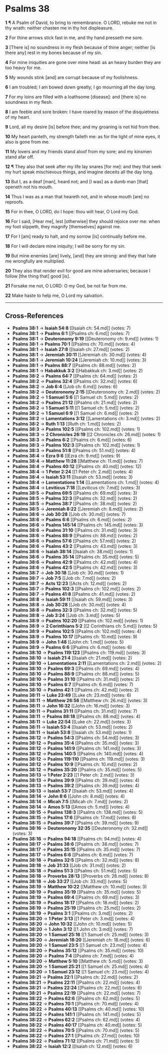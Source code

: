 # Psalms 38

**1** ¶ A Psalm of David, to bring to remembrance. O LORD, rebuke me not in thy wrath: neither chasten me in thy hot displeasure.

**2** For thine arrows stick fast in me, and thy hand presseth me sore.

**3** [There is] no soundness in my flesh because of thine anger; neither [is there any] rest in my bones because of my sin.

**4** For mine iniquities are gone over mine head: as an heavy burden they are too heavy for me.

**5** My wounds stink [and] are corrupt because of my foolishness.

**6** I am troubled; I am bowed down greatly; I go mourning all the day long.

**7** For my loins are filled with a loathsome [disease]: and [there is] no soundness in my flesh.

**8** I am feeble and sore broken: I have roared by reason of the disquietness of my heart.

**9** Lord, all my desire [is] before thee; and my groaning is not hid from thee.

**10** My heart panteth, my strength faileth me: as for the light of mine eyes, it also is gone from me.

**11** My lovers and my friends stand aloof from my sore; and my kinsmen stand afar off.

**12** ¶ They also that seek after my life lay snares [for me]: and they that seek my hurt speak mischievous things, and imagine deceits all the day long.

**13** But I, as a deaf [man], heard not; and [I was] as a dumb man [that] openeth not his mouth.

**14** Thus I was as a man that heareth not, and in whose mouth [are] no reproofs.

**15** For in thee, O LORD, do I hope: thou wilt hear, O Lord my God.

**16** For I said, [Hear me], lest [otherwise] they should rejoice over me: when my foot slippeth, they magnify [themselves] against me.

**17** For I [am] ready to halt, and my sorrow [is] continually before me.

**18** For I will declare mine iniquity; I will be sorry for my sin.

**19** But mine enemies [are] lively, [and] they are strong: and they that hate me wrongfully are multiplied.

**20** They also that render evil for good are mine adversaries; because I follow [the thing that] good [is].

**21** Forsake me not, O LORD: O my God, be not far from me.

**22** Make haste to help me, O Lord my salvation.

---

## Cross-References

- **Psalms 38:1** → **Isaiah 54:8** [[Isaiah ch: 54.md]] (votes: 7)
- **Psalms 38:1** → **Psalms 6:1** [[Psalms ch: 6.md]] (votes: 7)
- **Psalms 38:1** → **Deuteronomy 9:19** [[Deuteronomy ch: 9.md]] (votes: 1)
- **Psalms 38:1** → **Psalms 70:1** [[Psalms ch: 70.md]] (votes: 4)
- **Psalms 38:1** → **Isaiah 27:8** [[Isaiah ch: 27.md]] (votes: 2)
- **Psalms 38:1** → **Jeremiah 30:11** [[Jeremiah ch: 30.md]] (votes: 4)
- **Psalms 38:1** → **Jeremiah 10:24** [[Jeremiah ch: 10.md]] (votes: 3)
- **Psalms 38:1** → **Psalms 88:7** [[Psalms ch: 88.md]] (votes: 2)
- **Psalms 38:1** → **Habakkuk 3:2** [[Habakkuk ch: 3.md]] (votes: 2)
- **Psalms 38:2** → **Psalms 64:7** [[Psalms ch: 64.md]] (votes: 2)
- **Psalms 38:2** → **Psalms 32:4** [[Psalms ch: 32.md]] (votes: 6)
- **Psalms 38:2** → **Job 6:4** [[Job ch: 6.md]] (votes: 6)
- **Psalms 38:2** → **Deuteronomy 2:15** [[Deuteronomy ch: 2.md]] (votes: 2)
- **Psalms 38:2** → **1 Samuel 5:6** [[1 Samuel ch: 5.md]] (votes: 2)
- **Psalms 38:2** → **Psalms 21:12** [[Psalms ch: 21.md]] (votes: 2)
- **Psalms 38:2** → **1 Samuel 5:11** [[1 Samuel ch: 5.md]] (votes: 2)
- **Psalms 38:2** → **1 Samuel 6:9** [[1 Samuel ch: 6.md]] (votes: 2)
- **Psalms 38:2** → **Lamentations 3:12** [[Lamentations ch: 3.md]] (votes: 2)
- **Psalms 38:2** → **Ruth 1:13** [[Ruth ch: 1.md]] (votes: 2)
- **Psalms 38:3** → **Psalms 102:5** [[Psalms ch: 102.md]] (votes: 1)
- **Psalms 38:3** → **2 Chronicles 26:19** [[2 Chronicles ch: 26.md]] (votes: 1)
- **Psalms 38:3** → **Psalms 6:2** [[Psalms ch: 6.md]] (votes: 6)
- **Psalms 38:3** → **Psalms 102:3** [[Psalms ch: 102.md]] (votes: 1)
- **Psalms 38:3** → **Psalms 51:8** [[Psalms ch: 51.md]] (votes: 4)
- **Psalms 38:4** → **Ezra 9:6** [[Ezra ch: 9.md]] (votes: 9)
- **Psalms 38:4** → **Matthew 11:28** [[Matthew ch: 11.md]] (votes: 7)
- **Psalms 38:4** → **Psalms 40:12** [[Psalms ch: 40.md]] (votes: 12)
- **Psalms 38:4** → **1 Peter 2:24** [[1 Peter ch: 2.md]] (votes: 4)
- **Psalms 38:4** → **Isaiah 53:11** [[Isaiah ch: 53.md]] (votes: 3)
- **Psalms 38:4** → **Lamentations 1:14** [[Lamentations ch: 1.md]] (votes: 4)
- **Psalms 38:4** → **Leviticus 7:18** [[Leviticus ch: 7.md]] (votes: 3)
- **Psalms 38:5** → **Psalms 69:5** [[Psalms ch: 69.md]] (votes: 3)
- **Psalms 38:5** → **Psalms 32:3** [[Psalms ch: 32.md]] (votes: 2)
- **Psalms 38:5** → **Psalms 38:7** [[Psalms ch: 38.md]] (votes: 2)
- **Psalms 38:5** → **Jeremiah 8:22** [[Jeremiah ch: 8.md]] (votes: 2)
- **Psalms 38:6** → **Job 30:28** [[Job ch: 30.md]] (votes: 7)
- **Psalms 38:6** → **Psalms 6:6** [[Psalms ch: 6.md]] (votes: 2)
- **Psalms 38:6** → **Psalms 145:14** [[Psalms ch: 145.md]] (votes: 3)
- **Psalms 38:6** → **Psalms 31:10** [[Psalms ch: 31.md]] (votes: 3)
- **Psalms 38:6** → **Psalms 88:9** [[Psalms ch: 88.md]] (votes: 2)
- **Psalms 38:6** → **Psalms 57:6** [[Psalms ch: 57.md]] (votes: 2)
- **Psalms 38:6** → **Psalms 43:2** [[Psalms ch: 43.md]] (votes: 3)
- **Psalms 38:6** → **Isaiah 38:14** [[Isaiah ch: 38.md]] (votes: 1)
- **Psalms 38:6** → **Psalms 35:14** [[Psalms ch: 35.md]] (votes: 5)
- **Psalms 38:6** → **Psalms 42:9** [[Psalms ch: 42.md]] (votes: 4)
- **Psalms 38:6** → **Psalms 42:5** [[Psalms ch: 42.md]] (votes: 3)
- **Psalms 38:7** → **Job 30:18** [[Job ch: 30.md]] (votes: 1)
- **Psalms 38:7** → **Job 7:5** [[Job ch: 7.md]] (votes: 2)
- **Psalms 38:7** → **Acts 12:23** [[Acts ch: 12.md]] (votes: 2)
- **Psalms 38:7** → **Psalms 102:3** [[Psalms ch: 102.md]] (votes: 2)
- **Psalms 38:7** → **Psalms 41:8** [[Psalms ch: 41.md]] (votes: 2)
- **Psalms 38:8** → **Isaiah 59:11** [[Isaiah ch: 59.md]] (votes: 3)
- **Psalms 38:8** → **Job 30:28** [[Job ch: 30.md]] (votes: 4)
- **Psalms 38:8** → **Psalms 32:3** [[Psalms ch: 32.md]] (votes: 5)
- **Psalms 38:8** → **Job 3:24** [[Job ch: 3.md]] (votes: 5)
- **Psalms 38:9** → **Psalms 102:20** [[Psalms ch: 102.md]] (votes: 1)
- **Psalms 38:9** → **2 Corinthians 5:2** [[2 Corinthians ch: 5.md]] (votes: 5)
- **Psalms 38:9** → **Psalms 102:5** [[Psalms ch: 102.md]] (votes: 4)
- **Psalms 38:9** → **Psalms 10:17** [[Psalms ch: 10.md]] (votes: 9)
- **Psalms 38:9** → **John 1:48** [[John ch: 1.md]] (votes: 5)
- **Psalms 38:9** → **Psalms 6:6** [[Psalms ch: 6.md]] (votes: 6)
- **Psalms 38:10** → **Psalms 119:123** [[Psalms ch: 119.md]] (votes: 3)
- **Psalms 38:10** → **Isaiah 21:4** [[Isaiah ch: 21.md]] (votes: 2)
- **Psalms 38:10** → **Lamentations 2:11** [[Lamentations ch: 2.md]] (votes: 2)
- **Psalms 38:10** → **Psalms 69:3** [[Psalms ch: 69.md]] (votes: 4)
- **Psalms 38:10** → **Psalms 88:9** [[Psalms ch: 88.md]] (votes: 5)
- **Psalms 38:10** → **Psalms 31:10** [[Psalms ch: 31.md]] (votes: 2)
- **Psalms 38:10** → **Psalms 6:7** [[Psalms ch: 6.md]] (votes: 7)
- **Psalms 38:10** → **Psalms 42:1** [[Psalms ch: 42.md]] (votes: 2)
- **Psalms 38:11** → **Luke 23:49** [[Luke ch: 23.md]] (votes: 6)
- **Psalms 38:11** → **Matthew 26:56** [[Matthew ch: 26.md]] (votes: 3)
- **Psalms 38:11** → **John 16:32** [[John ch: 16.md]] (votes: 3)
- **Psalms 38:11** → **Psalms 31:11** [[Psalms ch: 31.md]] (votes: 7)
- **Psalms 38:11** → **Psalms 88:18** [[Psalms ch: 88.md]] (votes: 4)
- **Psalms 38:11** → **Luke 22:54** [[Luke ch: 22.md]] (votes: 3)
- **Psalms 38:11** → **Isaiah 53:4** [[Isaiah ch: 53.md]] (votes: 2)
- **Psalms 38:11** → **Isaiah 53:8** [[Isaiah ch: 53.md]] (votes: 1)
- **Psalms 38:12** → **Psalms 54:3** [[Psalms ch: 54.md]] (votes: 3)
- **Psalms 38:12** → **Psalms 35:4** [[Psalms ch: 35.md]] (votes: 3)
- **Psalms 38:12** → **Psalms 141:9** [[Psalms ch: 141.md]] (votes: 3)
- **Psalms 38:12** → **Psalms 140:5** [[Psalms ch: 140.md]] (votes: 4)
- **Psalms 38:12** → **Psalms 119:110** [[Psalms ch: 119.md]] (votes: 3)
- **Psalms 38:12** → **Psalms 10:9** [[Psalms ch: 10.md]] (votes: 2)
- **Psalms 38:12** → **Psalms 35:20** [[Psalms ch: 35.md]] (votes: 5)
- **Psalms 38:13** → **1 Peter 2:23** [[1 Peter ch: 2.md]] (votes: 3)
- **Psalms 38:13** → **Psalms 39:9** [[Psalms ch: 39.md]] (votes: 4)
- **Psalms 38:13** → **Psalms 39:2** [[Psalms ch: 39.md]] (votes: 4)
- **Psalms 38:13** → **Isaiah 53:7** [[Isaiah ch: 53.md]] (votes: 4)
- **Psalms 38:14** → **John 8:6** [[John ch: 8.md]] (votes: 4)
- **Psalms 38:14** → **Micah 7:5** [[Micah ch: 7.md]] (votes: 2)
- **Psalms 38:14** → **Amos 5:13** [[Amos ch: 5.md]] (votes: 4)
- **Psalms 38:15** → **Psalms 138:3** [[Psalms ch: 138.md]] (votes: 5)
- **Psalms 38:15** → **Psalms 17:6** [[Psalms ch: 17.md]] (votes: 8)
- **Psalms 38:15** → **Psalms 39:7** [[Psalms ch: 39.md]] (votes: 9)
- **Psalms 38:16** → **Deuteronomy 32:35** [[Deuteronomy ch: 32.md]] (votes: 3)
- **Psalms 38:16** → **Psalms 94:18** [[Psalms ch: 94.md]] (votes: 4)
- **Psalms 38:17** → **Psalms 38:6** [[Psalms ch: 38.md]] (votes: 7)
- **Psalms 38:17** → **Psalms 35:15** [[Psalms ch: 35.md]] (votes: 7)
- **Psalms 38:17** → **Psalms 6:6** [[Psalms ch: 6.md]] (votes: 7)
- **Psalms 38:18** → **Psalms 32:5** [[Psalms ch: 32.md]] (votes: 8)
- **Psalms 38:18** → **Job 31:33** [[Job ch: 31.md]] (votes: 2)
- **Psalms 38:18** → **Psalms 51:3** [[Psalms ch: 51.md]] (votes: 5)
- **Psalms 38:18** → **Proverbs 28:13** [[Proverbs ch: 28.md]] (votes: 8)
- **Psalms 38:18** → **Job 33:27** [[Job ch: 33.md]] (votes: 5)
- **Psalms 38:19** → **Matthew 10:22** [[Matthew ch: 10.md]] (votes: 3)
- **Psalms 38:19** → **Psalms 35:19** [[Psalms ch: 35.md]] (votes: 5)
- **Psalms 38:19** → **Psalms 69:4** [[Psalms ch: 69.md]] (votes: 3)
- **Psalms 38:19** → **Psalms 18:17** [[Psalms ch: 18.md]] (votes: 2)
- **Psalms 38:19** → **Psalms 25:19** [[Psalms ch: 25.md]] (votes: 2)
- **Psalms 38:19** → **Psalms 3:1** [[Psalms ch: 3.md]] (votes: 2)
- **Psalms 38:20** → **1 Peter 3:13** [[1 Peter ch: 3.md]] (votes: 4)
- **Psalms 38:20** → **John 10:32** [[John ch: 10.md]] (votes: 5)
- **Psalms 38:20** → **1 John 3:12** [[1 John ch: 3.md]] (votes: 7)
- **Psalms 38:20** → **1 Samuel 25:16** [[1 Samuel ch: 25.md]] (votes: 3)
- **Psalms 38:20** → **Jeremiah 18:20** [[Jeremiah ch: 18.md]] (votes: 6)
- **Psalms 38:20** → **1 Samuel 23:5** [[1 Samuel ch: 23.md]] (votes: 4)
- **Psalms 38:20** → **Psalms 35:12** [[Psalms ch: 35.md]] (votes: 10)
- **Psalms 38:20** → **Psalms 7:4** [[Psalms ch: 7.md]] (votes: 4)
- **Psalms 38:20** → **Matthew 5:10** [[Matthew ch: 5.md]] (votes: 3)
- **Psalms 38:20** → **1 Samuel 25:21** [[1 Samuel ch: 25.md]] (votes: 4)
- **Psalms 38:20** → **1 Samuel 23:12** [[1 Samuel ch: 23.md]] (votes: 4)
- **Psalms 38:21** → **Psalms 22:1** [[Psalms ch: 22.md]] (votes: 2)
- **Psalms 38:21** → **Psalms 22:11** [[Psalms ch: 22.md]] (votes: 4)
- **Psalms 38:21** → **Psalms 22:24** [[Psalms ch: 22.md]] (votes: 6)
- **Psalms 38:21** → **Psalms 22:19** [[Psalms ch: 22.md]] (votes: 7)
- **Psalms 38:22** → **Psalms 62:6** [[Psalms ch: 62.md]] (votes: 5)
- **Psalms 38:22** → **Psalms 70:1** [[Psalms ch: 70.md]] (votes: 4)
- **Psalms 38:22** → **Psalms 40:13** [[Psalms ch: 40.md]] (votes: 10)
- **Psalms 38:22** → **Psalms 141:1** [[Psalms ch: 141.md]] (votes: 5)
- **Psalms 38:22** → **Psalms 62:2** [[Psalms ch: 62.md]] (votes: 4)
- **Psalms 38:22** → **Psalms 40:17** [[Psalms ch: 40.md]] (votes: 5)
- **Psalms 38:22** → **Psalms 70:5** [[Psalms ch: 70.md]] (votes: 5)
- **Psalms 38:22** → **Psalms 27:1** [[Psalms ch: 27.md]] (votes: 10)
- **Psalms 38:22** → **Psalms 71:12** [[Psalms ch: 71.md]] (votes: 5)
- **Psalms 38:22** → **Isaiah 12:2** [[Isaiah ch: 12.md]] (votes: 6)
